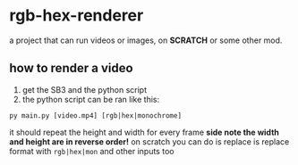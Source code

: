 # rgb-hex-renderer
a project that can run videos or images, on **SCRATCH** or some other mod.
## how to render a video
1. get the SB3 and the python script
2. the python script can be ran like this:
```
py main.py [video.mp4] [rgb|hex|monochrome]
```
it should repeat the height and width for every frame
**side note the width and height are in reverse order!**
on scratch you can do is replace is replace format with `rgb|hex|mon`
and other inputs too
